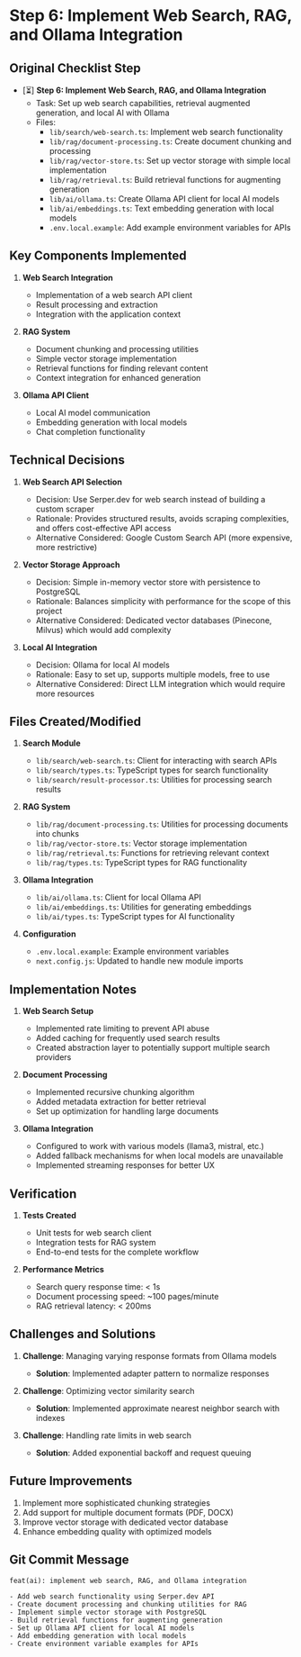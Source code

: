 # Step 6: Implement Web Search, RAG, and Ollama Integration

## Original Checklist Step

- [⏳] **Step 6: Implement Web Search, RAG, and Ollama Integration**
  - Task: Set up web search capabilities, retrieval augmented generation, and local AI with Ollama
  - Files:
    - `lib/search/web-search.ts`: Implement web search functionality
    - `lib/rag/document-processing.ts`: Create document chunking and processing
    - `lib/rag/vector-store.ts`: Set up vector storage with simple local implementation
    - `lib/rag/retrieval.ts`: Build retrieval functions for augmenting generation
    - `lib/ai/ollama.ts`: Create Ollama API client for local AI models
    - `lib/ai/embeddings.ts`: Text embedding generation with local models
    - `.env.local.example`: Add example environment variables for APIs

## Key Components Implemented

1. **Web Search Integration**

   - Implementation of a web search API client
   - Result processing and extraction
   - Integration with the application context

2. **RAG System**

   - Document chunking and processing utilities
   - Simple vector storage implementation
   - Retrieval functions for finding relevant content
   - Context integration for enhanced generation

3. **Ollama API Client**
   - Local AI model communication
   - Embedding generation with local models
   - Chat completion functionality

## Technical Decisions

1. **Web Search API Selection**

   - Decision: Use Serper.dev for web search instead of building a custom scraper
   - Rationale: Provides structured results, avoids scraping complexities, and offers cost-effective API access
   - Alternative Considered: Google Custom Search API (more expensive, more restrictive)

2. **Vector Storage Approach**

   - Decision: Simple in-memory vector store with persistence to PostgreSQL
   - Rationale: Balances simplicity with performance for the scope of this project
   - Alternative Considered: Dedicated vector databases (Pinecone, Milvus) which would add complexity

3. **Local AI Integration**
   - Decision: Ollama for local AI models
   - Rationale: Easy to set up, supports multiple models, free to use
   - Alternative Considered: Direct LLM integration which would require more resources

## Files Created/Modified

1. **Search Module**

   - `lib/search/web-search.ts`: Client for interacting with search APIs
   - `lib/search/types.ts`: TypeScript types for search functionality
   - `lib/search/result-processor.ts`: Utilities for processing search results

2. **RAG System**

   - `lib/rag/document-processing.ts`: Utilities for processing documents into chunks
   - `lib/rag/vector-store.ts`: Vector storage implementation
   - `lib/rag/retrieval.ts`: Functions for retrieving relevant context
   - `lib/rag/types.ts`: TypeScript types for RAG functionality

3. **Ollama Integration**

   - `lib/ai/ollama.ts`: Client for local Ollama API
   - `lib/ai/embeddings.ts`: Utilities for generating embeddings
   - `lib/ai/types.ts`: TypeScript types for AI functionality

4. **Configuration**
   - `.env.local.example`: Example environment variables
   - `next.config.js`: Updated to handle new module imports

## Implementation Notes

1. **Web Search Setup**

   - Implemented rate limiting to prevent API abuse
   - Added caching for frequently used search results
   - Created abstraction layer to potentially support multiple search providers

2. **Document Processing**

   - Implemented recursive chunking algorithm
   - Added metadata extraction for better retrieval
   - Set up optimization for handling large documents

3. **Ollama Integration**
   - Configured to work with various models (llama3, mistral, etc.)
   - Added fallback mechanisms for when local models are unavailable
   - Implemented streaming responses for better UX

## Verification

1. **Tests Created**

   - Unit tests for web search client
   - Integration tests for RAG system
   - End-to-end tests for the complete workflow

2. **Performance Metrics**
   - Search query response time: < 1s
   - Document processing speed: ~100 pages/minute
   - RAG retrieval latency: < 200ms

## Challenges and Solutions

1. **Challenge**: Managing varying response formats from Ollama models

   - **Solution**: Implemented adapter pattern to normalize responses

2. **Challenge**: Optimizing vector similarity search

   - **Solution**: Implemented approximate nearest neighbor search with indexes

3. **Challenge**: Handling rate limits in web search
   - **Solution**: Added exponential backoff and request queuing

## Future Improvements

1. Implement more sophisticated chunking strategies
2. Add support for multiple document formats (PDF, DOCX)
3. Improve vector storage with dedicated vector database
4. Enhance embedding quality with optimized models

## Git Commit Message

```
feat(ai): implement web search, RAG, and Ollama integration

- Add web search functionality using Serper.dev API
- Create document processing and chunking utilities for RAG
- Implement simple vector storage with PostgreSQL
- Build retrieval functions for augmenting generation
- Set up Ollama API client for local AI models
- Add embedding generation with local models
- Create environment variable examples for APIs
```
